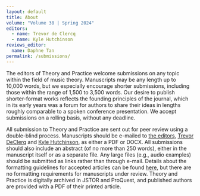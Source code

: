 ```yaml
---
layout: default 
title: About 
volume: "Volume 38 | Spring 2024"
editors:
  - name: Trevor de Clercq
  - name: Kyle Hutchinson
reviews_editor:
  name: Daphne Tan
permalink: /submissions/ 
---
```


<article class="about">
<p>The editors of Theory and Practice welcome submissions on any topic within the field of music theory. Manuscripts may be any length up to 10,000 words, but we especially encourage shorter submissions, including those within the range of 1,500 to 3,500 words. Our desire to publish shorter-format works reflects the founding principles of the journal, which in its early years was a forum for authors to share their ideas in lengths roughly comparable to a spoken conference presentation. We accept submissions on a rolling basis, without any deadline.
 
<p>All submission to Theory and Practice are sent out for peer review using a double-blind process. Manuscripts should be e-mailed to <a href="mailto:tnp.editors@gmail.com">the editors</a>, <a href="mailto:trevor.declercq@mtsu.edu">Trevor DeClerq</a> and <a href="mailto:khutchinson1@colgate.edu">Kyle Hutchinson</a>, as either a PDF or DOCX. All submissions should also include an abstract (of no more than 250 words), either in the manuscript itself or as a separate file. Any large files (e.g., audio examples) should be submitted as links rather than through e-mail. Details about the formatting guidelines for accepted articles can be found <a href="{{site.baseurl}}/assets/files/theory_and_practice_formatting_guidelines.pdf"> here</a>, but there are no formatting requirements for manuscripts under review. Theory and Practice is digitally archived in JSTOR and ProQuest, and published authors are provided with a PDF of their printed article.




